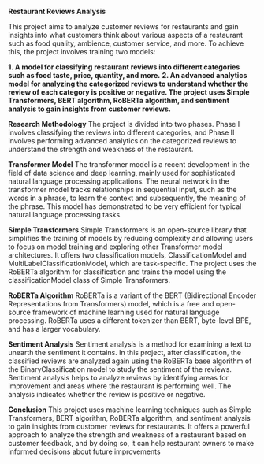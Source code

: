 **Restaurant Reviews Analysis**

This project aims to analyze customer reviews for restaurants and gain insights into what customers think about various aspects of a restaurant such as food quality, ambience, customer service, and more. To achieve this, the project involves training two models:

**1. A model for classifying restaurant reviews into different categories such as food taste, price, quantity, and more.**
**2. An advanced analytics model for analyzing the categorized reviews to understand whether the review of each category is positive or negative.
The project uses Simple Transformers, BERT algorithm, RoBERTa algorithm, and sentiment analysis to gain insights from customer reviews.**

**Research Methodology**
The project is divided into two phases. Phase I involves classifying the reviews into different categories, and Phase II involves performing advanced analytics on the categorized reviews to understand the strength and weakness of the restaurant.

**Transformer Model**
The transformer model is a recent development in the field of data science and deep learning, mainly used for sophisticated natural language processing applications. The neural network in the transformer model tracks relationships in sequential input, such as the words in a phrase, to learn the context and subsequently, the meaning of the phrase. This model has demonstrated to be very efficient for typical natural language processing tasks.

**Simple Transformers**
Simple Transformers is an open-source library that simplifies the training of models by reducing complexity and allowing users to focus on model training and exploring other Transformer model architectures. It offers two classification models, ClassificationModel and MultiLabelClassificationModel, which are task-specific. The project uses the RoBERTa algorithm for classification and trains the model using the classificationModel class of Simple Transformers.

**RoBERTa Algorithm**
RoBERTa is a variant of the BERT (Bidirectional Encoder Representations from Transformers) model, which is a free and open-source framework of machine learning used for natural language processing. RoBERTa uses a different tokenizer than BERT, byte-level BPE, and has a larger vocabulary.

**Sentiment Analysis**
Sentiment analysis is a method for examining a text to unearth the sentiment it contains. In this project, after classification, the classified reviews are analyzed again using the RoBERTa base algorithm of the BinaryClassification model to study the sentiment of the reviews. Sentiment analysis helps to analyze reviews by identifying areas for improvement and areas where the restaurant is performing well. The analysis indicates whether the review is positive or negative.

**Conclusion**
This project uses machine learning techniques such as Simple Transformers, BERT algorithm, RoBERTa algorithm, and sentiment analysis to gain insights from customer reviews for restaurants. It offers a powerful approach to analyze the strength and weakness of a restaurant based on customer feedback, and by doing so, it can help restaurant owners to make informed decisions about future improvements
